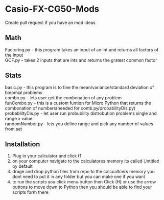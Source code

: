 # Casio-FX-CG50-Mods
Create pull request if you have an mod ideas
## Math
Factoring.py - this program takes an input of an int and returns all factors of the input <br>
GCF.py - takes 2 inputs that are ints and returns the gratest common factor <br>
## Stats
basic.py - this program is to fine the mean/variance/standard deviation of binomial problems <br>
combo.py - lets user get the combonation of any problem <br>
funCombo.py - this is a custom funtion for Micro Python that returns the combonation of numbers(needed for comb.py/probabilityDis.py) <br>
probabliltyDis.py - let user run probubility distrobution problems single and range x value <br>
randomNumber.py - lets you define range and pick any number of values from set <br>

## Installation
1. Plug in your calculator and click f1 <br>
2. on your computer navigate to the calculatores memory its called Untitled by default <br>
3. drage and drop python files from repo to the calcualtoers memory you dont need to put it in any folder but you can make one if you want <br>
4. to run the scripts you click menu button then Click (H) or use the arrow buttons to move down to Python then you should be able to find your scripts form there <br>
